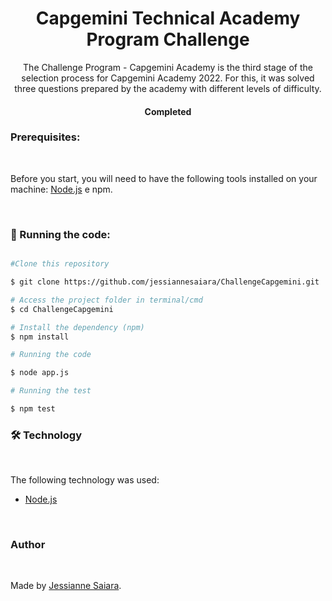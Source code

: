 <h1 align="center">Capgemini Technical Academy Program Challenge</h1>

<p align="center">The Challenge Program - Capgemini Academy is the third stage of the selection process for Capgemini Academy 2022. For this, it was solved three questions prepared by the academy with different levels of difficulty.</p>

<h4 align="center"> 
	Completed
</h4>

### Prerequisites:

&nbsp;

Before you start, you will need to have the following tools installed on your machine:
[Node.js](https://nodejs.org/en/) e npm.

&nbsp;


### 🎲 Running the code:

```bash

#Clone this repository

$ git clone https://github.com/jessiannesaiara/ChallengeCapgemini.git

# Access the project folder in terminal/cmd
$ cd ChallengeCapgemini

# Install the dependency (npm)
$ npm install

# Running the code

$ node app.js

# Running the test

$ npm test
```

### 🛠 Technology

&nbsp;

The following technology was used:

- [Node.js](https://nodejs.org/en/)

&nbsp;

### Author

&nbsp;

Made by [Jessianne Saiara](https://www.linkedin.com/in/jessianne-mac%C3%AAdo-076504137/).